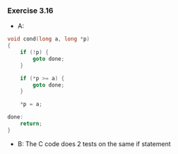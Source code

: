 ### Exercise 3.16
- A:
```c
void cond(long a, long *p)
{
    if (!p) {
        goto done;
    }

    if (*p >= a) {
        goto done;
    }

    *p = a;

done:
    return;
}
```

- B: The C code does 2 tests on the same if statement

